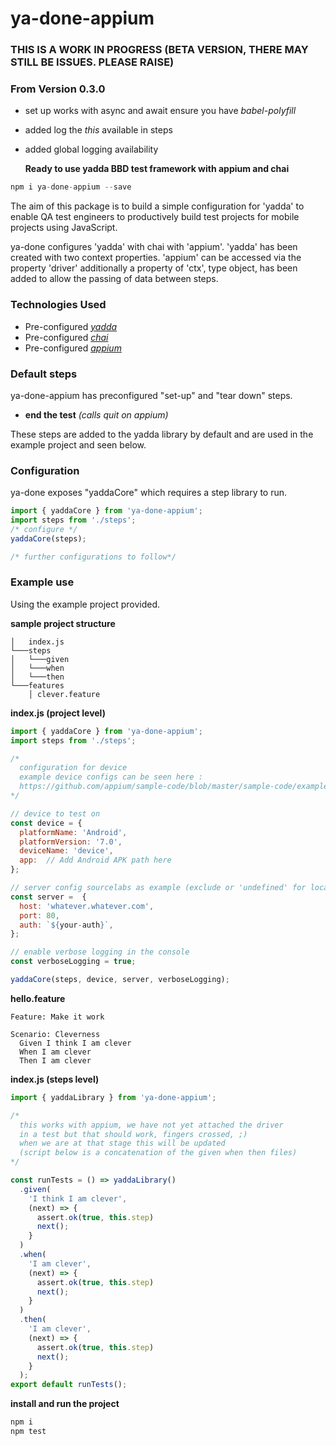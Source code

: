 # ya-done-appium

### THIS IS A WORK IN PROGRESS (BETA VERSION, THERE MAY STILL BE ISSUES. PLEASE RAISE)

### From Version 0.3.0
- set up works with async and await ensure you have _babel-polyfill_
- added log the _this_ available in steps
- added global logging availability

  **Ready to use yadda BBD test framework with appium and chai**  

```js
npm i ya-done-appium --save
```
The aim of this package is to build a simple configuration for 'yadda' to enable QA test engineers to productively build test projects for mobile projects using JavaScript.

ya-done configures 'yadda' with chai with 'appium'. 'yadda' has been created with two context properties.  'appium' can be accessed via the property 'driver' additionally a property of 'ctx', type object, has been added to allow the passing of data between steps.

### Technologies Used
- Pre-configured  _[yadda](https://github.com/acuminous/yadda)_
- Pre-configured  _[chai](http://chaijs.com)_
- Pre-configured  _[appium](http://appium.io)_

### Default steps
ya-done-appium has preconfigured "set-up" and "tear down" steps.
- **end the test** _(calls quit on appium)_

These steps are added to the yadda library by default and are used in the example project and seen below.

### Configuration
ya-done exposes "yaddaCore" which requires a step library to run.  

```js
import { yaddaCore } from 'ya-done-appium';
import steps from './steps';
/* configure */
yaddaCore(steps);

/* further configurations to follow*/
```

### Example use
Using the example project provided.

**sample project structure**
```
│   index.js    
└───steps
│   └───given
│   └───when
│   └───then
└───features
    │ clever.feature
```

**index.js (project level)**
```js
import { yaddaCore } from 'ya-done-appium';
import steps from './steps';

/*
  configuration for device
  example device configs can be seen here :
  https://github.com/appium/sample-code/blob/master/sample-code/examples/node/helpers/caps.js
*/

// device to test on
const device = {
  platformName: 'Android',
  platformVersion: '7.0',
  deviceName: 'device',
  app:  // Add Android APK path here
};

// server config sourcelabs as example (exclude or 'undefined' for localhost)
const server =  {
  host: 'whatever.whatever.com',
  port: 80,
  auth: `${your-auth}`,
};

// enable verbose logging in the console
const verboseLogging = true;

yaddaCore(steps, device, server, verboseLogging);
```

**hello.feature**
```feature
Feature: Make it work

Scenario: Cleverness
  Given I think I am clever
  When I am clever
  Then I am clever

```

**index.js  (steps level)**
```js
import { yaddaLibrary } from 'ya-done-appium';

/*
  this works with appium, we have not yet attached the driver
  in a test but that should work, fingers crossed, ;)
  when we are at that stage this will be updated
  (script below is a concatenation of the given when then files)
*/

const runTests = () => yaddaLibrary()
  .given(
    'I think I am clever',
    (next) => {
      assert.ok(true, this.step)
      next();
    }
  )
  .when(
    'I am clever',
    (next) => {
      assert.ok(true, this.step)
      next();
    }
  )
  .then(
    'I am clever',
    (next) => {
      assert.ok(true, this.step)
      next();
    }
  );
export default runTests();
```

**install and run the project**
```js
npm i
npm test
```
